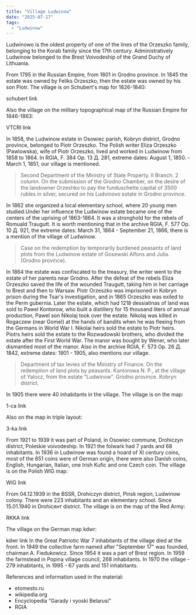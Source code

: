 ```yaml
---
title: "Village Ludwinow"
date: "2025-07-17"
tags: 
  - "Ludwinow"
---
```


Ludwinowo is the oldest property of one of the lines of the Orzeszko family, belonging to the Korab family since the 17th century. Administratively Ludwinow belonged to the Brest Voivodeship of the Grand Duchy of Lithuania.

From 1795 in the Russian Empire, from 1801 in Grodno province. In 1845 the estate was owned by Feliks Orzeszko, then the estate was owned by his son Piotr. The village is on Schubert's map for 1826-1840:

schubert link

Also the village on the military topographical map of the Russian Empire for 1846-1863:

VTCRI link

In 1858, the Ludwinow estate in Osowiec parish, Kobryn district, Grodno province, belonged to Piotr Orzeszko. The Polish writer Eliza Orzeszko (Pawlowska), wife of Piotr Orzeszko, lived and worked in Ludwinow from 1858 to 1864. In RGIA, F. 384 Op. 13 Д. 281, extreme dates: August 1, 1850. - March 1, 1851, our village is mentioned.

> Second Department of the Ministry of State Property. II Branch. 2 column. On the submission of the Grodno Chamber, on the desire of the landowner Orzeshko to pay the funduschette capital of 3500 rubles in silver, secured on his Ludvinovo estate in Grodno province.

In 1862 she organized a local elementary school, where 20 young men studied.Under her influence the Ludwinow estate became one of the centers of the uprising of 1863-1864. It was a stronghold for the rebels of Romuald Traugutt. It is worth mentioning that in the archive RGIA, F. 577 Op. 10 Д. 921, the extreme dates: March 31, 1864 - September 21, 1866, there is a mention of the village of Ludwinow.

> Case on the redemption by temporarily burdened peasants of land plots from the Ludwinow estate of Gosewski Alfons and Julia. (Grodno province).

In 1864 the estate was confiscated to the treasury, the writer went to the estate of her parents near Grodno. After the defeat of the rebels Eliza Orzeszko saved the life of the wounded Traugutt, taking him in her carriage to Brest and then to Warsaw. Piotr Orzeszko was imprisoned in Kobryn prison during the Tsar's investigation, and in 1865 Orzeszko was exiled to the Perm gubernia. Later the estate, which had 1218 dessiatinas of land was sold to Pawel Kontorow, who built a distillery for 15 thousand liters of annual production, Pawel son Nikolaj took over the estate. Nikolaj was killed in Rogaczew (near Gomel) at the hands of bandits when he was fleeing from the Germans in World War I. Nikolai heirs sold the estate to Piotr heirs. Piotrs heirs sold the estate to the Rozwadowski brothers, who divided the estate after the First World War. The manor was bought by Wener, who later dismantled most of the manor. Also in the archive RGIA, F. 573 Op. 26 Д. 1842, extreme dates: 1901 - 1905, also mentions our village.

> Department of tax levies of the Ministry of Finance. On the redemption of land plots by peasants. Kantorowa N. P., at the village of Yalocz, from the estate “Ludwinow”. Grodno province. Kobryn district.

In 1905 there were 40 inhabitants in the village. The village is on the map:

1-ca link

Also on the map in triple layout:

3-ka link

From 1921 to 1939 it was part of Poland, in Osowiec commune, Drohiczyn district, Poleskie voivodeship. In 1921 the folwark had 7 yards and 68 inhabitants. In 1936 in Ludwinow was found a hoard of XI century coins, most of the 651 coins were of German origin, there were also Danish coins, English, Hungarian, Italian, one Irish Kufic and one Czech coin. The village is on the Polish WIG map:

WIG link

From 04.12.1939 in the BSSR, Drohiczyn district, Pinsk region, Ludwinow colony. There were 223 inhabitants and an elementary school. Since 15.01.1940 in Drohiсянт district. The village is on the map of the Red Army:

RKKA link

The village on the German map kdwr:

kdwr link
In the Great Patriotic War 7 inhabitants of the village died at the front. In 1949 the collective farm named after "September 17" was founded, chairman A. Fiedukowicz. Since 1954 it was a part of Brest region. In 1959 the farmstead in Popina village council, 268 inhabitants. In 1970 the village - 279 inhabitants, in 1995 - 67 yards and 151 inhabitants.

References and information used in the material:
- etomesto.ru
- wikipedia.org
- Encyclopedia “Garady i vyoski Belarusi”
- RGIA
